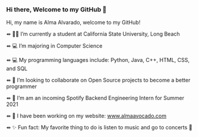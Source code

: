 ### Hi there, Welcome to my GitHub 👋

Hi, my name is Alma Alvarado, welcome to my GitHub!

⇴ 👩🏽‍ I’m currently a student at California State University, Long Beach

⇴ 💻 I’m majoring in Computer Science 

⇴ 💻 My programming languages include: Python, Java, C++, HTML, CSS, and SQL 

⇴ 🐳 I’m looking to collaborate on Open Source projects to become a better programmer

⇴ 🧐 I’m am an incoming Spotify Backend Engineering Intern for Summer 2021

⇴ 💬 I have been working on my website: www.almaavocado.com

⇴ ✨ Fun fact: My favorite thing to do is listen to music and go to concerts 🎸

<!--
**almaavocado/almaavocado** is a ✨ _special_ ✨ repository because its `README.md` (this file) appears on your GitHub profile.

